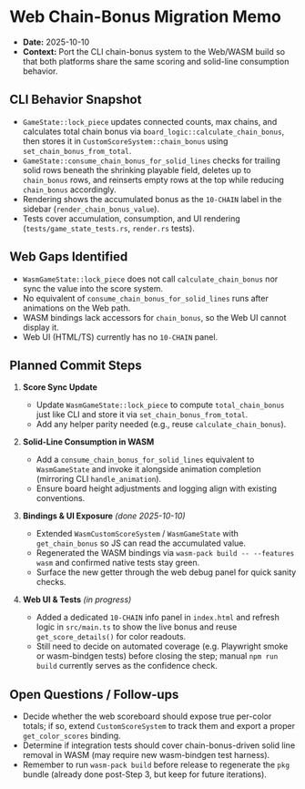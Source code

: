 # Web Chain-Bonus Migration Memo

- **Date:** 2025-10-10
- **Context:** Port the CLI chain-bonus system to the Web/WASM build so that both platforms share the same scoring and solid-line consumption behavior.

## CLI Behavior Snapshot
- `GameState::lock_piece` updates connected counts, max chains, and calculates total chain bonus via `board_logic::calculate_chain_bonus`, then stores it in `CustomScoreSystem::chain_bonus` using `set_chain_bonus_from_total`.
- `GameState::consume_chain_bonus_for_solid_lines` checks for trailing solid rows beneath the shrinking playable field, deletes up to `chain_bonus` rows, and reinserts empty rows at the top while reducing `chain_bonus` accordingly.
- Rendering shows the accumulated bonus as the `10-CHAIN` label in the sidebar (`render_chain_bonus_value`).
- Tests cover accumulation, consumption, and UI rendering (`tests/game_state_tests.rs`, `render.rs` tests).

## Web Gaps Identified
- `WasmGameState::lock_piece` does not call `calculate_chain_bonus` nor sync the value into the score system.
- No equivalent of `consume_chain_bonus_for_solid_lines` runs after animations on the Web path.
- WASM bindings lack accessors for `chain_bonus`, so the Web UI cannot display it.
- Web UI (HTML/TS) currently has no `10-CHAIN` panel.

## Planned Commit Steps
1. **Score Sync Update**
   - Update `WasmGameState::lock_piece` to compute `total_chain_bonus` just like CLI and store it via `set_chain_bonus_from_total`.
   - Add any helper parity needed (e.g., reuse `calculate_chain_bonus`).

2. **Solid-Line Consumption in WASM**
   - Add a `consume_chain_bonus_for_solid_lines` equivalent to `WasmGameState` and invoke it alongside animation completion (mirroring CLI `handle_animation`).
   - Ensure board height adjustments and logging align with existing conventions.

3. **Bindings & UI Exposure** *(done 2025-10-10)*
   - Extended `WasmCustomScoreSystem` / `WasmGameState` with `get_chain_bonus` so JS can read the accumulated value.
   - Regenerated the WASM bindings via `wasm-pack build -- --features wasm` and confirmed native tests stay green.
   - Surface the new getter through the web debug panel for quick sanity checks.

4. **Web UI & Tests** *(in progress)*
   - Added a dedicated `10-CHAIN` info panel in `index.html` and refresh logic in `src/main.ts` to show the live bonus and reuse `get_score_details()` for color readouts.
   - Still need to decide on automated coverage (e.g. Playwright smoke or wasm-bindgen tests) before closing the step; manual `npm run build` currently serves as the confidence check.

## Open Questions / Follow-ups
- Decide whether the web scoreboard should expose true per-color totals; if so, extend `CustomScoreSystem` to track them and export a proper `get_color_scores` binding.
- Determine if integration tests should cover chain-bonus-driven solid line removal in WASM (may require new wasm-bindgen test harness).
- Remember to run `wasm-pack build` before release to regenerate the `pkg` bundle (already done post-Step 3, but keep for future iterations).
